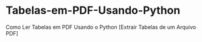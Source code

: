 # Tabelas-em-PDF-Usando-Python
Como Ler Tabelas em PDF Usando o Python [Extrair Tabelas de um Arquivo PDF]
